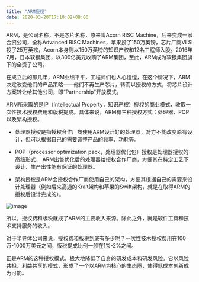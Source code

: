 ```yaml
---
title: "ARM授权"
date: 2020-03-20T17:10:02+08:00
---
```


ARM，是公司名称，不是芯片名称，原来叫Acorn RISC Machine，后来变成一家合资公司，全称Advanced RISC Machines，苹果投了150万英镑，芯片厂商VLSI投了25万英镑，Acorn本身则以150万英镑的知识产权和12名工程师入股。2016年7月，日本软银集团，以309亿美元收购了ARM集团，至此，ARM成为软银集团旗下的全资子公司。

在成立后的那几年，ARM业绩平平，工程师们也人心惶惶，在这个情况下，ARM决定改变他们的产品策略——他们不再生产芯片，转而以授权的方式，将芯片设计方案转让给其他公司，即“Partnership”开放模式。

ARM所采取的是IP（Intellectual Property，知识产权）授权的商业模式，收取一次性技术授权费用和版税提成。具体来说，ARM有三种授权方式：处理器、POP以及架构授权。

+ 处理器授权是指授权合作厂商使用ARM设计好的处理器，对方不能改变原有设计，但可以根据自己的需要调整产品的频率、功耗等。

+ POP（processor optimization pack，处理器优化包）授权是处理器授权的高级形式， ARM出售优化后的处理器给授权合作厂商，方便其在特定工艺下设计、生产出性能有保证的处理器。

+ 架构授权是ARM会授权合作厂商使用自己的架构，方便其根据自己的需要来设计处理器（例如后来高通的Krait架构和苹果的Swift架构，就是在取得ARM的授权后设计完成的）。

![image](/ip.jpg)

所以，授权费和版税就成了ARM的主要收入来源。除此之外，就是软件工具和技术支持服务的收入。

对于半导体公司来说，授权费和版税到底有多少呢？一次性技术授权费用在100万-1000万美元之间，版税提成比例一般在1%-2%之间。

正是ARM的这种授权模式，极大地降低了自身的研发成本和研发风险。它以风险共担、利益共享的模式，形成了一个以ARM为核心的生态圈，使得低成本创新成为可能。

